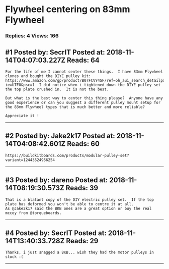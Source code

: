 # Flywheel centering on 83mm Flywheel

### Replies: 4 Views: 166

## \#1 Posted by: SecrIT Posted at: 2018-11-14T04:07:03.227Z Reads: 64

```
For the life of me I cannot center these things.  I have 83mm Flywheel clones and bought the DIYE pulley kit: https://www.amazon.com/gp/product/B07FCVY4SF/ref=oh_aui_search_detailpage?ie=UTF8&psc=1  I did notice when i tightened down the DIYE pulley set the top plate crushed in.  It is not the best.

But what is the best way to center this thing please?  Anyone have any good experience or can you suggest a different pulley mount setup for the 83mm Flywheel types that is much better and more reliable?

Appreciate it !
```

---
## \#2 Posted by: Jake2k17 Posted at: 2018-11-14T04:08:42.601Z Reads: 60

```
https://buildkitboards.com/products/modular-pulley-set?variant=12443524956254
```

---
## \#3 Posted by: dareno Posted at: 2018-11-14T08:19:30.573Z Reads: 39

```
That is a blatant copy of the DIY electric pulley set.  If the top plate has deformed you won't be able to centre it at all.  
As @Jake2k17 said the BKB ones are a great option or buy the real mccoy from @torqueboards.
```

---
## \#4 Posted by: SecrIT Posted at: 2018-11-14T13:40:33.728Z Reads: 29

```
Thanks, i just snagged a BKB... wish they had the motor pulleys in stock :(
```

---
